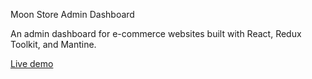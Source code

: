 Moon Store Admin Dashboard

An admin dashboard for e-commerce websites built with React, Redux Toolkit, and Mantine.

[Live demo](https://moon-store-admin-dashboard.vercel.app/)
